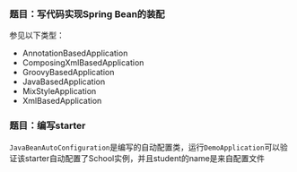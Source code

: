 ### 题目：写代码实现Spring Bean的装配
参见以下类型：
* AnnotationBasedApplication
* ComposingXmlBasedApplication
* GroovyBasedApplication
* JavaBasedApplication
* MixStyleApplication
* XmlBasedApplication

### 题目：编写starter
`JavaBeanAutoConfiguration`是编写的自动配置类，运行`DemoApplication`可以验证该starter自动配置了School实例，并且student的name是来自配置文件

